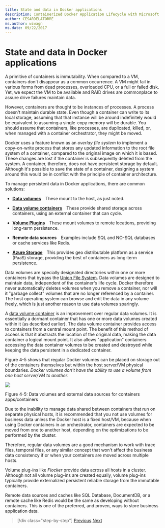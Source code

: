 ```yaml
---
title: State and data in Docker applications
description: Containerized Docker Application Lifecycle with Microsoft Platform and Tools
author: CESARDELATORRE
ms.author: wiwagn
ms.date: 09/22/2017
---
```

# State and data in Docker applications

A primitive of containers is immutability. When compared to a VM, containers don't disappear as a common occurrence. A VM might fail in various forms from dead processes, overloaded CPU, or a full or failed disk. Yet, we expect the VM to be available and RAID drives are commonplace to assure drive failures maintain data.

However, containers are thought to be instances of processes. A process doesn't maintain durable state. Even though a container can write to its local storage, assuming that that instance will be around indefinitely would be equivalent to assuming a single-copy memory will be durable. You should assume that containers, like processes, are duplicated, killed, or, when managed with a container orchestrator, they might be moved.

Docker uses a feature known as an *overlay file system* to implement a copy-on-write process that stores any updated information to the root file system of a container, compared to the original image on which it is based. These changes are lost if the container is subsequently deleted from the system. A container, therefore, does not have persistent storage by default. Although it's possible to save the state of a container, designing a system around this would be in conflict with the principle of container architecture.

To manage persistent data in Docker applications, there are common solutions:

-   [**Data volumes**](https://docs.docker.com/engine/tutorials/dockervolumes/) These mount to the host, as just noted.

-   [**Data volume containers**](https://docs.docker.com/engine/tutorials/dockervolumes/#/creating-and-mounting-a-data-volume-container) These provide shared storage across containers, using an external container that can cycle.

-   [**Volume Plugins**](https://docs.docker.com/engine/tutorials/dockervolumes/#/mount-a-shared-storage-volume-as-a-data-volume) These mount volumes to remote locations, providing long-term persistence.

-   **Remote data sources** Examples include SQL and NO-SQL databases or cache services like Redis.

-   [**Azure Storage**](https://docs.microsoft.com/azure/storage/) This provides geo distributable platform as a service (PaaS) storage, providing the best of containers as long-term persistence.

Data volumes are specially designated directories within one or more containers that bypass the [Union File System](https://docs.docker.com/v17.09/glossary/?term=Union%20file%20system). Data volumes are designed to maintain data, independent of the container's life cycle. Docker therefore never automatically deletes volumes when you remove a container, nor will it "garbage collect" volumes that are no longer referenced by a container. The host operating system can browse and edit the data in any volume freely, which is just another reason to use data volumes sparingly.

A [data volume container](https://docs.docker.com/glossary/?term=volume) is an improvement over regular data volumes. It is essentially a dormant container that has one or more data volumes created within it (as described earlier). The data volume container provides access to containers from a central mount point. The benefit of this method of access is that it abstracts the location of the original data, making the data container a logical mount point. It also allows "application" containers accessing the data container volumes to be created and destroyed while keeping the data persistent in a dedicated container.

Figure 4-5 shows that regular Docker volumes can be placed on storage out of the containers themselves but within the host server/VM physical boundaries. *Docker volumes don't have the ability to use a volume from one host server/VM to another*.

![](./media/image5.png)

Figure 4-5: Data volumes and external data sources for containers apps/containers

Due to the inability to manage data shared between containers that run on separate physical hosts, it is recommended that you not use volumes for business data unless the Docker host is a fixed host/VM, because when using Docker containers in an orchestrator, containers are expected to be moved from one to another host, depending on the optimizations to be performed by the cluster.

Therefore, regular data volumes are a good mechanism to work with trace files, temporal files, or any similar concept that won't affect the business data consistency if or when your containers are moved across multiple hosts.

Volume plug-ins like *Flocker* provide data across all hosts in a cluster. Although not all volume plug-ins are created equally, volume plug-ins typically provide externalized persistent reliable storage from the immutable containers.

Remote data sources and caches like SQL Database, DocumentDB, or a remote cache like Redis would be the same as developing without containers. This is one of the preferred, and proven, ways to store business application data.


>[!div class="step-by-step"]
[Previous](monolithic-applications.md)
[Next](soa-applications.md)
